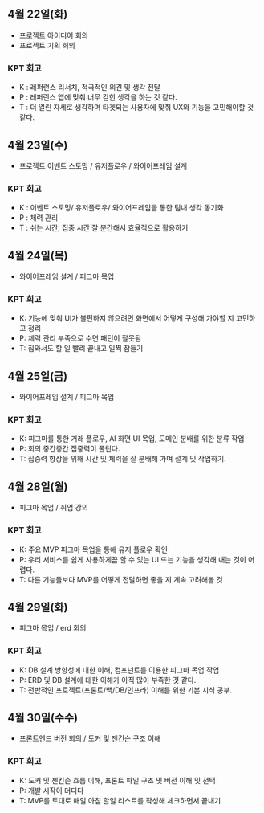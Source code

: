 ## 4월 22일(화)

- 프로젝트 아이디어 회의
- 프로젝트 기획 회의

### KPT 회고

* K : 레퍼런스 리서치, 적극적인 의견 및 생각 전달
* P : 레퍼런스 앱에 맞춰 너무 갇힌 생각을 하는 것 같다.
* T : 더 열린 자세로 생각하며 타겟되는 사용자에 맞춰 UX와 기능을 고민해야할 것 같다.

## 4월 23일(수)

- 프로젝트 이벤트 스토밍 / 유저플로우 / 와이어프레임 설계

### KPT 회고

* K : 이벤트 스토밍/ 유저플로우/ 와이어프레임을 통한 팀내 생각 동기화
* P : 체력 관리
* T : 쉬는 시간, 집중 시간 잘 분간해서 효율적으로 활용하기

## 4월 24일(목)

- 와이어프레임 설계 / 피그마 목업

### KPT 회고

* K: 기능에 맞춰 UI가 불편하지 않으려면 화면에서 어떻게 구성해 가야할 지 고민하고 정리
* P: 체력 관리 부족으로 수면 패턴이 잘못됨
* T: 집와서도 할 일 빨리 끝내고 일찍 잠들기

## 4월 25일(금)

- 와이어프레임 설계 / 피그마 목업

### KPT 회고

* K: 피그마를 통한 거래 플로우, AI 화면 UI 목업, 도메인 분배를 위한 분류 작업
* P: 회의 중간중간 집중력이 풀린다.
* T: 집중력 향상을 위해 시간 및 체력을 잘 분배해 가며 설계 및 작업하기.

## 4월 28일(월)

- 피그마 목업 / 취업 강의

### KPT 회고

* K: 주요 MVP 피그마 목업을 통해 유저 플로우 확인
* P: 우리 서비스를 쉽게 사용하게끔 할 수 있는 UI 또는 기능을 생각해 내는 것이 어렵다.
* T: 다른 기능들보다 MVP를 어떻게 전달하면 좋을 지 계속 고려해볼 것

## 4월 29일(화)

- 피그마 목업 / erd 회의 

### KPT 회고

* K: DB 설계 방향성에 대한 이해, 컴포넌트를 이용한 피그마 목업 작업
* P: ERD 및 DB 설계에 대한 이해가 아직 많이 부족한 것 같다.
* T: 전반적인 프로젝트(프론트/백/DB/인프라) 이해를 위한 기본 지식 공부.

## 4월 30일(수수)

- 프론트엔드 버전 회의 / 도커 및 젠킨슨 구조 이해

### KPT 회고

* K: 도커 및 젠킨슨 흐름 이해, 프론트 파일 구조 및 버전 이해 및 선택
* P: 개발 시작이 더디다
* T: MVP를 토대로 매일 아침 할일 리스트를 작성해 체크하면서 끝내기
